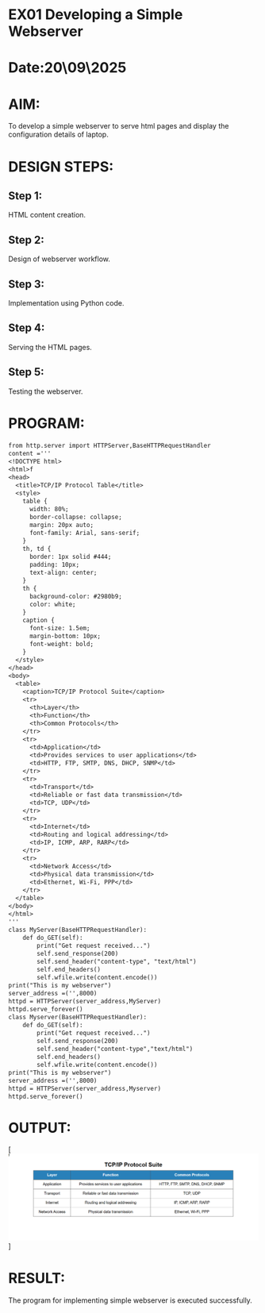 # EX01 Developing a Simple Webserver

# Date:20\09\2025
# AIM:
To develop a simple webserver to serve html pages and display the configuration details of laptop.

# DESIGN STEPS:
## Step 1:
HTML content creation.

## Step 2:
Design of webserver workflow.

## Step 3:
Implementation using Python code.

## Step 4:
Serving the HTML pages.

## Step 5:
Testing the webserver.

# PROGRAM:
```
from http.server import HTTPServer,BaseHTTPRequestHandler
content ='''
<!DOCTYPE html>
<html>f
<head>
  <title>TCP/IP Protocol Table</title>
  <style>
    table {
      width: 80%;
      border-collapse: collapse;
      margin: 20px auto;
      font-family: Arial, sans-serif;
    }
    th, td {
      border: 1px solid #444;
      padding: 10px;
      text-align: center;
    }
    th {
      background-color: #2980b9;
      color: white;
    }
    caption {
      font-size: 1.5em;
      margin-bottom: 10px;
      font-weight: bold;
    }
  </style>
</head>
<body>
  <table>
    <caption>TCP/IP Protocol Suite</caption>
    <tr>
      <th>Layer</th>
      <th>Function</th>
      <th>Common Protocols</th>
    </tr>
    <tr>
      <td>Application</td>
      <td>Provides services to user applications</td>
      <td>HTTP, FTP, SMTP, DNS, DHCP, SNMP</td>
    </tr>
    <tr>
      <td>Transport</td>
      <td>Reliable or fast data transmission</td>
      <td>TCP, UDP</td>
    </tr>
    <tr>
      <td>Internet</td>
      <td>Routing and logical addressing</td>
      <td>IP, ICMP, ARP, RARP</td>
    </tr>
    <tr>
      <td>Network Access</td>
      <td>Physical data transmission</td>
      <td>Ethernet, Wi-Fi, PPP</td>
    </tr>
  </table>
</body>
</html>
'''
class MyServer(BaseHTTPRequestHandler):
    def do_GET(self):
        print("Get request received...")
        self.send_response(200)
        self.send_header("content-type", "text/html")
        self.end_headers()
        self.wfile.write(content.encode())
print("This is my webserver")
server_address =('',8000)
httpd = HTTPServer(server_address,MyServer)
httpd.serve_forever()
class Myserver(BaseHTTPRequestHandler):
    def do_GET(self):
        print("Get request received...")
        self.send_response(200)
        self.send_header("content-type","text/html")
        self.end_headers()
        self.wfile.write(content.encode())
print("This is my webserver")
server_address =('',8000)
httpd = HTTPServer(server_address,Myserver)
httpd.serve_forever()
```
# OUTPUT:
 [![alt text](<Screenshot 2025-09-20 200752.png>)
]

# RESULT:
The program for implementing simple webserver is executed successfully.
